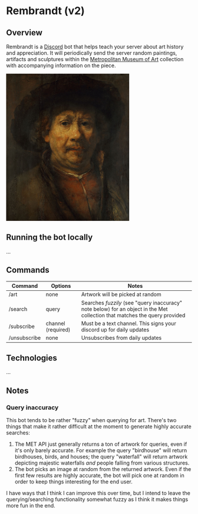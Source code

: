 # Rembrandt (v2)

## Overview

Rembrandt is a [Discord](https://discord.com/) bot that helps teach your server about art history and appreciation. It will periodically send the server random paintings, artifacts and sculptures within the [Metropolitan Museum of Art](https://www.metmuseum.org/) collection with accompanying information on the piece.

<img src="./rembrandt.jpg" height="400">

## Running the bot locally

...

## Commands

| Command      | Options            | Notes                                                                                                                      |
| ------------ | ------------------ | -------------------------------------------------------------------------------------------------------------------------- |
| /art         | none               | Artwork will be picked at random                                                                                           |
| /search      | query              | Searches _fuzzily_ (see "query inaccuracy" note below) for an object in the Met collection that matches the query provided |
| /subscribe   | channel (required) | Must be a text channel. This signs your discord up for daily updates                                                       |
| /unsubscribe | none               | Unsubscribes from daily updates                                                                                            |

## Technologies

...

## Notes

### Query inaccuracy

This bot tends to be rather "fuzzy" when querying for art. There's two things that make it rather difficult at the moment to generate highly accurate searches:

1. The MET API just generally returns a ton of artwork for queries, even if it's only barely accurate. For example the query "birdhouse" will return birdhouses, birds, and houses; the query "waterfall" will return artwork depicting majestic waterfalls _and_ people falling from various structures.
2. The bot picks an image at random from the returned artwork. Even if the first few results are highly accurate, the bot will pick one at random in order to keep things interesting for the end user.

I have ways that I think I can improve this over time, but I intend to leave the querying/searching functionality somewhat fuzzy as I think it makes things more fun in the end.
